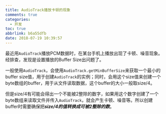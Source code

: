 ```yaml
---
title: AudioTrack播放卡顿的现象
comments: true
categories:
  - 开发
toc: true
abbrlink: b6a55dfb
date: 2018-07-19 10:39:57
---
```


最近用`AudioTrack`播放PCM数据时，在某台手机上播放出现了卡顿、噪音现象。经排查，发现是设置播放的Buffer Size出问题了。

一般使用`AudioTrack`，会使用`AudioTrack.getMinBufferSize`来获取一个最小的buffer size值，用于创建`AudioTrack`的实例；同时，会用这个size值来创建一个byte数组的buffer，用于从文件读取数据，这个buffer的大小一般取size/4。

但是size/4有可能会得出一个不能被2整除的数字，如果用这个数字创建了一个byte数组来读取文件并传入`AudioTrack`，就会产生卡顿、噪音等。所以创建buffer时需要确保把***size/4的值转换成可被2整除的数***。